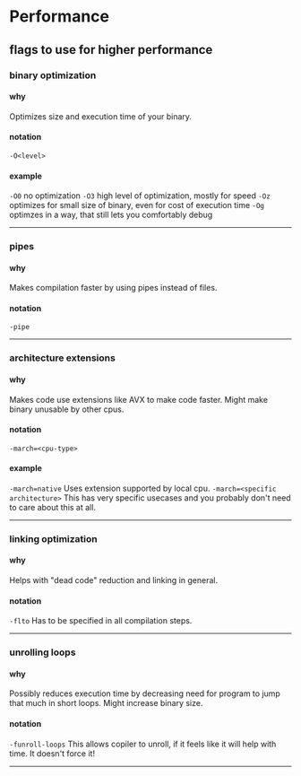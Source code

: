 # Performance
## flags to use for higher performance

### binary optimization
#### why
Optimizes size and execution time of your binary.
#### notation
`-O<level>`
#### example
`-O0` no optimization
`-O3` high level of optimization, mostly for speed
`-Oz` optimizes for small size of binary, even for cost of execution time
`-Og` optimzes in a way, that still lets you comfortably debug

*****

### pipes
#### why
Makes compilation faster by using pipes instead of files.
#### notation
`-pipe`

*****

### architecture extensions
#### why
Makes code use extensions like AVX to make code faster. Might make binary unusable by other cpus.
#### notation
`-march=<cpu-type>`
#### example
`-march=native` Uses extension supported by local cpu.
`-march=<specific architecture>` This has very specific usecases and you probably don't need to care about this at all.

*****

### linking optimization
#### why
Helps with "dead code" reduction and linking in general.
#### notation
`-flto` Has to be specified in all compilation steps.

*****

### unrolling loops
#### why
Possibly reduces execution time by decreasing need for program to jump that much in short loops. Might increase binary size.
#### notation
`-funroll-loops` This allows copiler to unroll, if it feels like it will help with time. It doesn't force it!

*****

